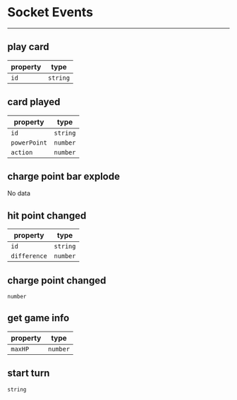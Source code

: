 # Socket Events

---

## play card

| **property** | **type** |
| ------------ | -------- |
| `id`         | `string` |

## card played

| **property** | **type** |
| ------------ | -------- |
| `id`         | `string` |
| `powerPoint` | `number` |
| `action`     | `number` |

## charge point bar explode

No data

## hit point changed

| **property** | **type** |
| ------------ | -------- |
| `id`         | `string` |
| `difference` | `number` |

## charge point changed

`number`

## get game info

| **property** | **type** |
| ------------ | -------- |
| `maxHP`      | `number` |

## start turn

`string`
